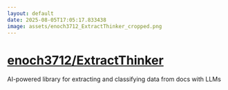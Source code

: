 ```yaml
---
layout: default
date: 2025-08-05T17:05:17.833438
image: assets/enoch3712_ExtractThinker_cropped.png
---
```


# [enoch3712/ExtractThinker](https://github.com/enoch3712/ExtractThinker)

AI-powered library for extracting and classifying data from docs with LLMs
